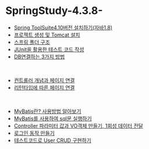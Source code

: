 # SpringStudy-4.3.8-

- [Spring ToolSuite4.10버전 설치하기(자바1.8)](https://luanaeun.tistory.com/188)
- [프로젝트 생성 및 Tomcat 설치](https://luanaeun.tistory.com/189)
- [스프링 폴더 구조](https://luanaeun.tistory.com/196)
- [JUnit을 활용한 테스트 코드 작성](https://luanaeun.tistory.com/197)
- [DB연결하는 3가지 방법](https://luanaeun.tistory.com/198)

<br />

- [컨트롤러 개념과 페이지 연결](https://luanaeun.tistory.com/200)
- [리턴타입에 따른 페이지 연결](https://luanaeun.tistory.com/201)

<br />

- [MyBatis란? 사용방법 알아보기](https://luanaeun.tistory.com/199)
- [MyBatis를 사용하여 sql문 실행하기](https://luanaeun.tistory.com/203)
- [Controller 파라미터 값과 VO객체 만들기, 1회성 데이터 전달]()
- [로그인 동작 만들기](https://luanaeun.tistory.com/206)
- [테스트코드로 User CRUD 구현하기](https://github.com/luanaeun/SpringStudy-4.3.8-/blob/main/src/test/java/com/myspring/web/MemberDAOTest.java)


